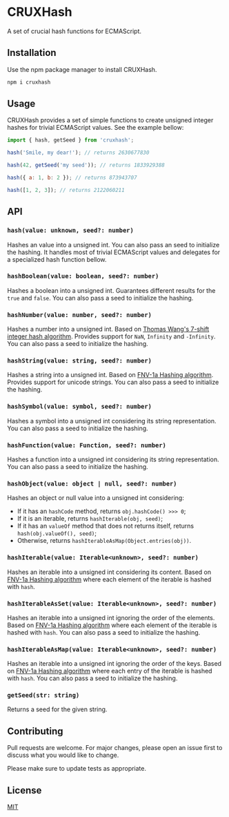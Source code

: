 # CRUXHash

A set of crucial hash functions for ECMAScript.

## Installation

Use the npm package manager to install CRUXHash.

```bash
npm i cruxhash
```

## Usage

CRUXHash provides a set of simple functions to create unsigned integer hashes
for trivial ECMAScript values. See the example bellow:

```js
import { hash, getSeed } from 'cruxhash';

hash('Smile, my dear!'); // returns 2630677830

hash(42, getSeed('my seed')); // returns 1833929388

hash({ a: 1, b: 2 }); // returns 873943707

hash([1, 2, 3]); // returns 2122060211
```

## API

### `hash(value: unknown, seed?: number)`

Hashes an value into a unsigned int. You can also pass an seed to initialize the
hashing. It handles most of trivial ECMAScript values and delegates for a
specialized hash function bellow.

### `hashBoolean(value: boolean, seed?: number)`

Hashes a boolean into a unsigned int. Guarantees different results for the
`true` and `false`. You can also pass a seed to initialize the hashing.

### `hashNumber(value: number, seed?: number)`

Hashes a number into a unsigned int. Based on
[Thomas Wang's 7-shift integer hash algorithm](http://burtleburtle.net/bob/hash/integer.html).
Provides support for `NaN`, `Infinity` and `-Infinity`. You can also pass a seed
to initialize the hashing.

### `hashString(value: string, seed?: number)`

Hashes a string into a unsigned int. Based on
[FNV-1a Hashing algorithm](http://www.isthe.com/chongo/tech/comp/fnv/index.html).
Provides support for unicode strings. You can also pass a seed to initialize the
hashing.

### `hashSymbol(value: symbol, seed?: number)`

Hashes a symbol into a unsigned int considering its string representation. You
can also pass a seed to initialize the hashing.

### `hashFunction(value: Function, seed?: number)`

Hashes a function into a unsigned int considering its string representation. You
can also pass a seed to initialize the hashing.

### `hashObject(value: object | null, seed?: number)`

Hashes an object or null value into a unsigned int considering:

- If it has an `hashCode` method, returns `obj.hashCode() >>> 0`;
- If it is an iterable, returns `hashIterable(obj, seed)`;
- If it has an `valueOf` method that does not returns itself, returns
  `hash(obj.valueOf(), seed)`;
- Otherwise, returns `hashIterableAsMap(Object.entries(obj))`.

### `hashIterable(value: Iterable<unknown>, seed?: number)`

Hashes an iterable into a unsigned int considering its content. Based on
[FNV-1a Hashing algorithm](http://www.isthe.com/chongo/tech/comp/fnv/index.html)
where each element of the iterable is hashed with `hash`.

### `hashIterableAsSet(value: Iterable<unknown>, seed?: number)`

Hashes an iterable into a unsigned int ignoring the order of the
elements. Based on
[FNV-1a Hashing algorithm](http://www.isthe.com/chongo/tech/comp/fnv/index.html)
where each element of the iterable is hashed with `hash`. You can also pass a
seed to initialize the hashing.

### `hashIterableAsMap(value: Iterable<unknown>, seed?: number)`

Hashes an iterable into a unsigned int ignoring the order of the keys. Based on
[FNV-1a Hashing algorithm](http://www.isthe.com/chongo/tech/comp/fnv/index.html)
where each entry of the iterable is hashed with `hash`. You can also pass a seed
to initialize the hashing.

### `getSeed(str: string)`

Returns a seed for the given string.

## Contributing

Pull requests are welcome. For major changes, please open an issue first to discuss what you would like to change.

Please make sure to update tests as appropriate.

## License

[MIT](https://maxroecker.mit-license.org/)
